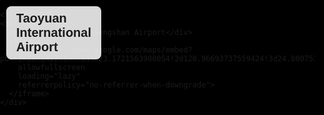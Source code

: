 
<html lang="en">
<head>
  <meta charset="UTF-8" />
  <title>Traffic to Airports from Sol Hotel</title>
  <style>
    html, body {
      margin: 0;
      padding: 0;
      height: 100%;
      background-color: black;
      font-family: sans-serif;
    }
 h1, hr {
      display: none !important;
    }
    .container {
      display: flex;
      height: 100vh;
    }
    .map {
      flex: 1;
      position: relative;
    }
    iframe {
      width: 100%;
      height: 100%;
      border: none;
    }
    .label {
      position: absolute;
      top: 10px;
      left: 10px;
      background-color: rgba(255,255,255,0.85);
      padding: 8px 16px;
      font-size: 20px;
      font-weight: bold;
      border-radius: 8px;
      z-index: 10;
    }
  </style>
</head>
<body>
  <div class="container">
    <!-- 桃園機場 -->
    <div class="map">
      <div class="label">Taoyuan International Airport</div>
      <iframe
        src="https://www.google.com/maps/embed?pb=!1m28!1m12!1m3!1d3623.1721563900054!2d120.96693737559424!3d24.800753650167996!2m3!1f0!2f0!3f0!3m2!1i1024!2i768!4f13.1!4m13!3e0!4m5!1s0x3468358a34fcfd0b%3A0x2b82b33495f0ccf!2zU29sIEhvdGVs!3m2!1d24.80165!2d120.9692!4m5!1s0x34681c4e8988bdc5%3A0xf2e37b987a528f91!2zVGFveXVhbiBJbnRlcm5hdGlvbmFsIEFpcnBvcnQ!3m2!1d25.077083!2d121.23241!5e0!3m2!1sen!2stw!4v1721978052609"
        allowfullscreen
        loading="lazy"
        referrerpolicy="no-referrer-when-downgrade">
      </iframe>
    </div>
<!-- 中間白線 -->
    <div class="divider"></div>

    <!-- 松山機場 -->
    <div class="map">
      <div class="label">Songshan Airport</div>
      <iframe
        src="https://www.google.com/maps/embed?pb=!1m28!1m12!1m3!1d3623.1721563900054!2d120.96693737559424!3d24.800753650167996!2m3!1f0!2f0!3f0!3m2!1i1024!2i768!4f13.1!4m13!3e0!4m5!1s0x3468358a34fcfd0b%3A0x2b82b33495f0ccf!2zU29sIEhvdGVs!3m2!1d24.80165!2d120.9692!4m5!1s0x3442a974cc125e7f%3A0x1ed08a48f2e47c36!2zU29uZ3NoYW4gQWlycG9ydA!3m2!1d25.069815!2d121.552828!5e0!3m2!1sen!2stw!4v1721980000000"
        allowfullscreen
        loading="lazy"
        referrerpolicy="no-referrer-when-downgrade">
      </iframe>
    </div>
  </div>
</body>
</html>
    window.onload = showTaoyuan;
  </script>
</body>
</html>
